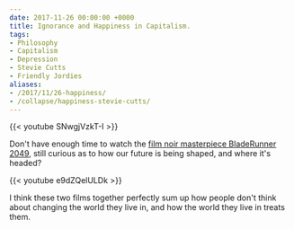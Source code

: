 ```yaml
---
date: 2017-11-26 00:00:00 +0000
title: Ignorance and Happiness in Capitalism.
tags:
- Philosophy
- Capitalism
- Depression
- Stevie Cutts
- Friendly Jordies
aliases:
- /2017/11/26-happiness/
- /collapse/happiness-stevie-cutts/
---
```


{{< youtube SNwgjVzkT-I >}}

Don't have enough time to watch the [film noir masterpiece BladeRunner 2049](http://thephilosophicalsalon.com/blade-runner-2049-a-view-of-post-human-capitalism/), still curious as to how our future is being shaped, and where it's headed?

{{< youtube e9dZQelULDk >}}

I think these two films together perfectly sum up how people don't think about changing the world they live in, and how the world they live in treats them.
